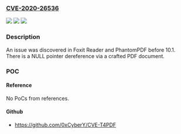 ### [CVE-2020-26536](https://cve.mitre.org/cgi-bin/cvename.cgi?name=CVE-2020-26536)
![](https://img.shields.io/static/v1?label=Product&message=n%2Fa&color=blue)
![](https://img.shields.io/static/v1?label=Version&message=n%2Fa&color=blue)
![](https://img.shields.io/static/v1?label=Vulnerability&message=n%2Fa&color=brighgreen)

### Description

An issue was discovered in Foxit Reader and PhantomPDF before 10.1. There is a NULL pointer dereference via a crafted PDF document.

### POC

#### Reference
No PoCs from references.

#### Github
- https://github.com/0xCyberY/CVE-T4PDF

